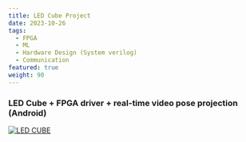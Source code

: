 ```yaml
---
title: LED Cube Project
date: 2023-10-26
tags:
  - FPGA
  - ML
  - Hardware Design (System verilog)
  - Communication
featured: true
weight: 90
---
```


### LED Cube + FPGA driver + real-time video pose projection (Android)

[![LED CUBE](http://img.youtube.com/vi/kbrSmiwQhu4/0.jpg)](https://www.youtube.com/watch?v=kbrSmiwQhu4 "LED Cube")



<!--more-->
